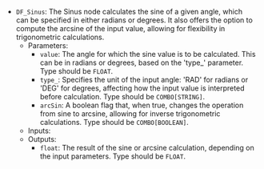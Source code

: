 - `DF_Sinus`: The Sinus node calculates the sine of a given angle, which can be specified in either radians or degrees. It also offers the option to compute the arcsine of the input value, allowing for flexibility in trigonometric calculations.
    - Parameters:
        - `value`: The angle for which the sine value is to be calculated. This can be in radians or degrees, based on the 'type_' parameter. Type should be `FLOAT`.
        - `type_`: Specifies the unit of the input angle: 'RAD' for radians or 'DEG' for degrees, affecting how the input value is interpreted before calculation. Type should be `COMBO[STRING]`.
        - `arcSin`: A boolean flag that, when true, changes the operation from sine to arcsine, allowing for inverse trigonometric calculations. Type should be `COMBO[BOOLEAN]`.
    - Inputs:
    - Outputs:
        - `float`: The result of the sine or arcsine calculation, depending on the input parameters. Type should be `FLOAT`.
